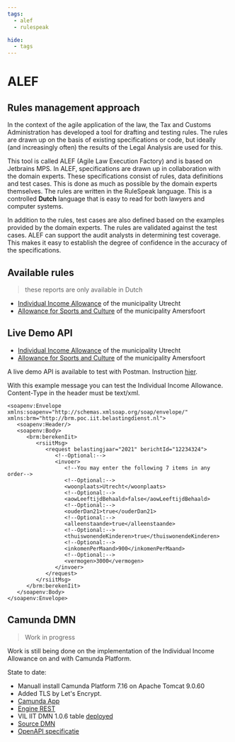 ```yaml
---
tags:
  - alef
  - rulespeak

hide:
  - tags
---
```

# ALEF

## Rules management approach

In the context of the agile application of the law, the Tax and Customs Administration has developed a tool for drafting and testing rules. The rules are drawn up on the basis of existing specifications or code, but ideally (and increasingly often) the results of the Legal Analysis are used for this.

This tool is called ALEF (Agile Law Execution Factory) and is based on Jetbrains MPS. In ALEF, specifications are drawn up in collaboration with the domain experts. These specifications consist of rules, data definitions and test cases. This is done as much as possible by the domain experts themselves. The rules are written in the RuleSpeak language. This is a controlled **Dutch** language that is easy to read for both lawyers and computer systems.

In addition to the rules, test cases are also defined based on the examples provided by the domain experts. The rules are validated against the test cases. ALEF can support the audit analysts in determining test coverage. This makes it easy to establish the degree of confidence in the accuracy of the specifications.

## Available rules
> these reports are only available in Dutch

* [Individual Income Allowance](../../../Rapportages/Rapportage_Individuele_Inkomenstoeslag.html) of the municipality Utrecht
* [Allowance for Sports and Culture](../../../Rapportages/Rapportage_Bijdrage_Sport_en_Cultuur.html) of the municipality Amersfoort

## Live Demo API

* [Individual Income Allowance](https://api-regels.nl:8443/brmpociit-1.0.6/DecisionService) of the municipality Utrecht
* [Allowance for Sports and Culture](https://api-regels.nl:8443/brmvilbsc-1.0.6/DecisionService) of the municipality Amersfoort

A live demo API is available to test with Postman. Instruction [hier](https://learning.postman.com/docs/sending-requests/supported-api-frameworks/making-soap-requests/). 

With this example message you can test the Individual Income Allowance. Content-Type in the header must be text/xml.

``` mxml title="POST Request Body" hl_lines="9"
<soapenv:Envelope xmlns:soapenv="http://schemas.xmlsoap.org/soap/envelope/" xmlns:brm="http://brm.poc.iit.belastingdienst.nl">
   <soapenv:Header/>
   <soapenv:Body>
      <brm:berekenIit>
         <rsiitMsg>
            <request belastingjaar="2021" berichtId="12234324">
               <!--Optional:-->
               <invoer>
                  <!--You may enter the following 7 items in any order-->
                  <!--Optional:-->
                  <woonplaats>Utrecht</woonplaats>
                  <!--Optional:-->
                  <aowLeeftijdBehaald>false</aowLeeftijdBehaald>
                  <!--Optional:-->
                  <ouderDan21>true</ouderDan21>
                  <!--Optional:-->
                  <alleenstaande>true</alleenstaande>
                  <!--Optional:-->
                  <thuiswonendeKinderen>true</thuiswonendeKinderen>
                  <!--Optional:-->
                  <inkomenPerMaand>900</inkomenPerMaand>
                  <!--Optional:-->
                  <vermogen>3000</vermogen>
               </invoer>
            </request>
         </rsiitMsg>
      </brm:berekenIit>
   </soapenv:Body>
</soapenv:Envelope>
```

## Camunda DMN

> Work in progress

Work is still being done on the implementation of the Individual Income Allowance on and with Camunda Platform.

State to date:

- Manuall install Camunda Platform 7.16 on Apache Tomcat 9.0.60
- Added TLS by Let's Encrypt.
- [Camunda App](https://vil-regels.nl:8443/camunda/app/welcome/default/#!/login) 
- [Engine REST](https://vil-regels.nl:8443/engine-rest/) 
- VIL IIT DMN 1.0.6 table [deployed](https://vil-regels.nl:8443/engine-rest/decision-definition/Decision_18qw2e6:3:33656406-af80-11ec-b8af-024226688519/xml)
- [Source DMN](https://gitlab.com/discipl/RON/eclipse)
- [OpenAPI specificatie](../assets/docs/openapi.json)
